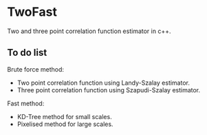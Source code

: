# TwoFast

Two and three point correlation function estimator in c++.

## To do list

Brute force method:
- Two point correlation function using Landy-Szalay estimator.
- Three point correlation function using Szapudi-Szalay estimator.

Fast method:
- KD-Tree method for small scales.
- Pixelised method for large scales.
